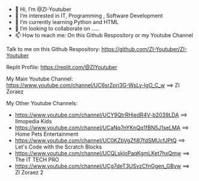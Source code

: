 - 👋 Hi, I’m @ZI-Youtuber
- 👀 I’m interested in IT, Programming , Software Development
- 🌱 I’m currently learning Python and HTML
- 💞️ I’m looking to collaborate on .....
- 📫 How to reach me: On this Github Respository or my Youtube Channel

Talk to me on this Github Respository: https://github.com/ZI-Youtuber/ZI-Youtuber

Replit Profile: https://replit.com/@ZIYoutuber

My Main Youtube Channel: https://www.youtube.com/channel/UC6srZpri3G-WsLy-lgO_C_w ==> ZI Zoraez

My Other Youtube Channels: 
- https://www.youtube.com/channel/UCY9QtrRHiedR4V-b2039LDA  ==> Ilmopedia Kids
- https://www.youtube.com/channel/UCaNq7nYKnQq1fBN5J1seLMA ==> Home Pets Entertainment
- https://www.youtube.com/channel/UC0KZbVgZfi87fdSMUcfJPtQ ==> Let's Code with the Scratch Blocks
- https://www.youtube.com/channel/UCQLskloPaqKgmLKet7hxQmw ==> The IT TECH PRO
- https://www.youtube.com/channel/UCg7deT3USvzCfnGgen_GByw ==> ZI Zoraez 2

<!---
ZI-Youtuber/ZI-Youtuber is a ✨ special ✨ repository because its `README.md` (this file) appears on your GitHub profile.
You can click the Preview link to take a look at your changes.
--->
